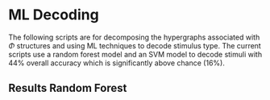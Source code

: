 # ML Decoding

The following scripts are for decomposing the hypergraphs associated with $\Phi$ structures and using ML techniques to decode stimulus type. The current scripts use a random forest model and an SVM model to decode stimuli with 44% overall accuracy which is significantly above chance (16%). 

## Results Random Forest

